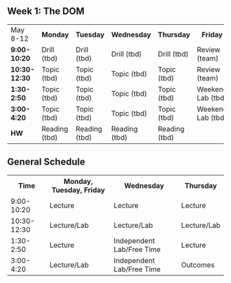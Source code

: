 ## Week 1: The DOM
<table>
  <tr>
    <td>May 8-12</td>
    <th>Monday</th>
    <th>Tuesday</th>
    <th>Wednesday</th>
    <th>Thursday</th>
    <th>Friday</th>
  </tr>
  <tr>
    <td><strong>9:00-10:20</strong></td>
    <td> <!-- Week 1 - Monday Morning 1 -->
      Drill
      (tbd)
    </td>
    <td> <!-- Week 1 - Tuesday Morning 1 -->
      Drill
      (tbd)
    </td>
    <td> <!-- Week 1 - Wednesday Morning 1 -->
      Drill
      (tbd)
    </td>
    <td> <!-- Week 1 - Thursday Morning 1 -->
      Drill
      (tbd)
    </td>
    <td> <!-- Week 1 - Friday Morning 1 -->
      Review
      (team)
    </td>
  </tr>
  <tr>
    <td><strong>10:30-12:30</strong></td>
    <td> <!-- Week 1 - Monday Morning 2 -->
      Topic
      (tbd)
    </td>
    <td> <!-- Week 1 - Tuesday Morning 2 -->
      Topic
      (tbd)
    </td>
    <td> <!-- Week 1 - Wednesday Morning 2 -->
      Topic
      (tbd)
    </td>
    <td> <!-- Week 1 - Thursday Morning 2 -->
      Topic
      (tbd)
    </td>
    <td> <!-- Week 1 - Friday Morning 2 -->
      Review
      (team)
    </td>
  </tr>
  <tr>
    <td><strong>1:30-2:50</strong></td>
    <td> <!-- Week 1 - Monday Afternoon 1 -->
      Topic
      (tbd)
    </td>
    <td> <!-- Week 1 - Tuesday Afternoon 1 -->
      Topic
      (tbd)
    </td>
    <td> <!-- Week 1 - Wednesday Afternoon 1 -->
      Topic
      (tbd)
    </td>
    <td> <!-- Week 1 - Thursday Afternoon 1 -->
      Topic
      (tbd)
    </td>
    <td> <!-- Week 1 - Friday Afternoon 1 / Weekend Lab -->
      Weekend Lab
      (tbd)
    </td>
  </tr>
  <tr>
    <td><strong>3:00-4:20</strong></td>
    <td> <!-- Week 1 - Monday Afternoon 2 -->
      Topic
      (tbd)
    </td>
    <td> <!-- Week 1 - Tuesday Afternoon 2 -->
      Topic
      (tbd)
    </td>
    <td> <!-- Week 1 - Wednesday Afternoon 2 -->
      Topic
      (tbd)
    </td>
    <td> <!-- Week 1 - Thursday Afternoon 2 -->
      Topic
      (tbd)
    </td>
    <td> <!-- Week 1 - Friday Afternoon 2 / Weekend Lab -->
      Weekend Lab
      (tbd)
    </td>
  </tr>
  <tr>
    <td><strong>HW</strong></td>
    <td> <!-- Week 1 - Monday Homework -->
      Reading
      (tbd)
    </td>
    <td> <!-- Week 1 - Tuesday Homework -->
      Reading
      (tbd)
    </td>
    <td> <!-- Week 1 - Wednesday Homework -->
      Reading
      (tbd)
    </td>
    <td> <!-- Week 1 - Thursday Homework -->
      Reading
      (tbd)
    </td>
    <td> <!-- Week 1 - Friday -->
      <!-- BLANK -->
    </td>
  </tr>
</table>

## General Schedule
<table>
  <tr>
    <th>Time</th>
    <th>Monday, Tuesday, Friday</th>
    <th>Wednesday</th>
    <th>Thursday</th>
  </tr>
  <tr>
    <td>9:00-10:20</td>
    <td>
      Lecture
    </td>
    <td>
      Lecture
    </td>
    <td>
      Lecture
    </td>
  </tr>
  <tr>
    <td>10:30-12:30</td>
    <td>
      Lecture/Lab
    </td>
    <td>
      Lecture/Lab
    </td>
    <td>
      Lecture/Lab
    </td>
  </tr>
  <tr>
    <td>1:30-2:50</td>
    <td>
      Lecture
    </td>
    <td>
      Independent Lab/Free Time
    </td>
    <td>
      Lecture
    </td>
  </tr>
  <tr>
    <td>3:00-4:20</td>
    <td> <!-- Week 1 - Monday Afternoon 2 -->
      Lecture/Lab
    </td>
    <td> <!-- Week 1 - Tuesday Afternoon 2 -->
      Independent Lab/Free Time
    </td>
    <td> <!-- Week 1 - Wednesday Afternoon 2 -->
      Outcomes
    </td>
  </tr>

</table>
